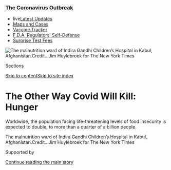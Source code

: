 <div id="app">

<div>

<div>

<div>

</div>

<div data-aria-hidden="false">

<div id="site-content" data-role="main">

<div>

<div class="css-1aor85t" style="opacity:0.000000001;z-index:-1;visibility:hidden">

<div class="css-1hqnpie">

<div class="css-epjblv">

<span class="css-17xtcya">[Business](/section/business)</span><span class="css-x15j1o">|</span><span class="css-fwqvlz">The
Other Way Covid Will Kill:
Hunger</span>

</div>

<div class="css-k008qs">

<div class="css-1iwv8en">

<span class="css-18z7m18"></span>

<div>

</div>

</div>

<span class="css-1n6z4y">https://nyti.ms/35rJ12U</span>

<div class="css-1705lsu">

<div class="css-4xjgmj">

<div class="css-4skfbu" data-role="toolbar" data-aria-label="Social Media Share buttons, Save button, and Comments Panel with current comment count" data-testid="share-tools">

  - 
  - 
  - 
  - 
    
    <div class="css-6n7j50">
    
    </div>

  - 
  - 

</div>

</div>

</div>

</div>

</div>

</div>

<div class="css-11qgg8s">

<div class="css-l9svim">

### [<span class="css-pa1jbp"><span class="css-1rxm0ex">The Coronavirus</span><span class="css-1rxm0ex"> Outbreak</span></span>](https://www.nytimes3xbfgragh.onion/news-event/coronavirus?name=styln-coronavirus-markets&region=TOP_BANNER&block=storyline_menu_recirc&action=click&pgtype=Article&impression_id=75e51e10-f52b-11ea-9a16-5d2ad197bf40&variant=undefined)

  - <span class="css-1qkutce"><span class="css-12clwdu">live</span>[Latest
    Updates](https://www.nytimes3xbfgragh.onion/2020/09/12/world/covid-19-coronavirus.html?name=styln-coronavirus-markets&region=TOP_BANNER&block=storyline_menu_recirc&action=click&pgtype=Article&impression_id=75e51e11-f52b-11ea-9a16-5d2ad197bf40&variant=undefined)</span>
  - <span class="css-1qkutce">[Maps and
    Cases](https://www.nytimes3xbfgragh.onion/interactive/2020/us/coronavirus-us-cases.html?name=styln-coronavirus-markets&region=TOP_BANNER&block=storyline_menu_recirc&action=click&pgtype=Article&impression_id=75e54520-f52b-11ea-9a16-5d2ad197bf40&variant=undefined)</span>
  - <span class="css-1qkutce">[Vaccine
    Tracker](https://www.nytimes3xbfgragh.onion/interactive/2020/science/coronavirus-vaccine-tracker.html?name=styln-coronavirus-markets&region=TOP_BANNER&block=storyline_menu_recirc&action=click&pgtype=Article&impression_id=75e54521-f52b-11ea-9a16-5d2ad197bf40&variant=undefined)</span>
  - <span class="css-1qkutce">[F.D.A. Regulators’
    Self-Defense](https://www.nytimes3xbfgragh.onion/2020/09/10/us/politics/fda-coronavirus-vaccine.html?name=styln-coronavirus-markets&region=TOP_BANNER&block=storyline_menu_recirc&action=click&pgtype=Article&impression_id=75e54522-f52b-11ea-9a16-5d2ad197bf40&variant=undefined)</span>
  - <span class="css-1qkutce">[Surprise Test
    Fees](https://www.nytimes3xbfgragh.onion/2020/09/09/upshot/coronavirus-surprise-test-fees.html?name=styln-coronavirus-markets&region=TOP_BANNER&block=storyline_menu_recirc&action=click&pgtype=Article&impression_id=75e54523-f52b-11ea-9a16-5d2ad197bf40&variant=undefined)</span>

</div>

</div>

<div id="fullBleedHeaderContent">

<div class="css-1mre5cn">

![<span class="css-16f3y1r e13ogyst0" data-aria-hidden="true">The
malnutrition ward of Indira Gandhi Children’s Hospital in Kabul,
Afghanistan.</span><span class="css-cnj6d5 e1z0qqy90" itemprop="copyrightHolder"><span class="css-1ly73wi e1tej78p0">Credit...</span><span><span>Jim
Huylebroek for The New York
Times</span></span></span>](https://static01.graylady3jvrrxbe.onion/images/2020/09/13/business/11hunger-1/merlin_176527119_f5a154c2-d39f-440e-969d-fb8ab138948d-articleLarge.jpg?quality=75&auto=webp&disable=upscale)

</div>

<div class="css-hy7cq4">

<div class="css-6cn7ki">

<div class="NYTAppHideMasthead css-1bcu9v6 e1suatyy0">

<div class="section css-1o1qe8k e1suatyy2">

<div class="css-cu5p7t er09x8g0">

<div class="css-6n7j50">

</div>

<span class="css-1dv1kvn">Sections</span>

[Skip to content](#site-content)[Skip to site index](#site-index)

</div>

<div class="css-10698na e1huz5gh0">

</div>

</div>

</div>

<div class="css-1sojcmr ehdk2mb0">

# The Other Way Covid Will Kill: Hunger

</div>

Worldwide, the population facing life-threatening levels of food
insecurity is expected to double, to more than a quarter of a billion
people.

</div>

</div>

<div class="css-nwzfg5 e1gnum310">

<span class="css-1f9pvn2 business">The malnutrition ward of Indira
Gandhi Children’s Hospital in Kabul,
Afghanistan.</span><span class="css-cnj6d5 e1z0qqy90" itemprop="copyrightHolder"><span class="css-1ly73wi e1tej78p0">Credit...</span><span><span>Jim
Huylebroek for The New York Times</span></span></span>

</div>

<div id="sponsor-wrapper" class="css-1hyfx7x">

<div id="sponsor-slug" class="css-19vbshk">

Supported by

</div>

[Continue reading the main
story](#after-sponsor)

<div id="sponsor" class="ad sponsor-wrapper" style="text-align:center;height:100%;display:block">

</div>

<div id="after-sponsor">

</div>

</div>

<div class="css-1wx1auc e1gnum311">

<div class="css-18e8msd">

<div class="css-otjvjh epjyd6m0">

<div class="css-nmf14i ey68jwv0" data-aria-hidden="true">

[![Peter S.
Goodman](https://static01.graylady3jvrrxbe.onion/images/2018/02/16/multimedia/author-peter-s-goodman/author-peter-s-goodman-thumbLarge-v2.png
"Peter S. Goodman")](https://www.nytimes3xbfgragh.onion/by/peter-s-goodman)[![Abdi
Latif
Dahir](https://static01.graylady3jvrrxbe.onion/images/2020/08/14/reader-center/author-abdi-latif-dahir/author-abdi-latif-dahir-thumbLarge.png
"Abdi Latif Dahir")](https://www.nytimes3xbfgragh.onion/by/abdi-latif-dahir)[![Karan
Deep
Singh](https://static01.graylady3jvrrxbe.onion/images/2019/12/02/reader-center/author-karan-deep-singh/author-karan-deep-singh-thumbLarge.png
"Karan Deep Singh")](https://www.nytimes3xbfgragh.onion/by/karan-deep-singh)

</div>

<div class="css-1baulvz">

By [<span class="css-1baulvz" itemprop="name">Peter S.
Goodman</span>](https://www.nytimes3xbfgragh.onion/by/peter-s-goodman),
[<span class="css-1baulvz" itemprop="name">Abdi Latif
Dahir</span>](https://www.nytimes3xbfgragh.onion/by/abdi-latif-dahir)
and [<span class="css-1baulvz last-byline" itemprop="name">Karan Deep
Singh</span>](https://www.nytimes3xbfgragh.onion/by/karan-deep-singh)

</div>

</div>

  - 
    
    <div class="css-ld3wwf e16638kd2">
    
    Sept. 11,
    2020
    
    </div>

  - 
    
    <div class="css-4xjgmj">
    
    <div class="css-d8bdto" data-role="toolbar" data-aria-label="Social Media Share buttons, Save button, and Comments Panel with current comment count" data-testid="share-tools">
    
      - 
      - 
      - 
      - 
        
        <div class="css-6n7j50">
        
        </div>
    
      - 
      - 
    
    </div>
    
    </div>

</div>

</div>

</div>

<div class="section meteredContent css-1r7ky0e" name="articleBody" itemprop="articleBody">

<div class="css-1fanzo5 StoryBodyCompanionColumn">

<div class="css-53u6y8">

Long before the pandemic swept into her village in the rugged southeast
of Afghanistan, Halima Bibi knew the gnawing fear of hunger. It was an
omnipresent force, an unrelenting source of anxiety as she struggled to
nourish her four children.

Her husband earned about $5 a day, hauling produce by wheelbarrow from a
local market to surrounding homes. Most days, he brought home a loaf of
bread, potatoes and beans for an evening meal.

But when the coronavirus arrived in March, taking the lives of her
neighbors and shutting down the market, her husband’s earnings plunged
to about $1 a day. Most evenings, he brought home only bread. Some
nights, he returned with nothing.

</div>

</div>

<div class="css-1fanzo5 StoryBodyCompanionColumn">

<div class="css-53u6y8">

“We hear our children screaming in hunger, but there is nothing that we
can do,” said Ms. Bibi, speaking in Pashto by telephone from a hospital
in the capital city of Kabul, where her 6-year-old daughter was being
treated for severe malnutrition. “That is not just our situation, but
the reality for most of the families where we live.”

</div>

</div>

<div class="css-79elbk" data-testid="photoviewer-wrapper">

<div class="css-z3e15g" data-testid="photoviewer-wrapper-hidden">

</div>

<div class="css-1a48zt4 ehw59r15" data-testid="photoviewer-children">

![<span class="css-16f3y1r e13ogyst0" data-aria-hidden="true">Among
those people who went into the pandemic in extreme poverty, hundreds of
millions are suffering an intensifying crisis over how to secure their
basic dietary
needs.</span><span class="css-cnj6d5 e1z0qqy90" itemprop="copyrightHolder"><span class="css-1ly73wi e1tej78p0">Credit...</span><span>Jim
Huylebroek for The New York
Times</span></span>](https://static01.graylady3jvrrxbe.onion/images/2020/09/13/business/11hunger-2/merlin_176527140_ef63cf5a-14e0-4e5e-b5b5-17c54e3bd1b9-articleLarge.jpg?quality=75&auto=webp&disable=upscale)

</div>

</div>

<div class="css-1fanzo5 StoryBodyCompanionColumn">

<div class="css-53u6y8">

It is increasingly the reality for hundreds of millions of people around
the planet. As the global economy absorbs the most punishing reversal of
fortunes since the Great Depression, hunger is on the rise. Those
confronting potentially life-threatening levels of so-called food
insecurity in the developing world are expected to nearly double this
year to 265 million, according to the [United Nations World Food
Program](https://www.wfp.org/news/covid-19-will-double-number-people-facing-food-crises-unless-swift-action-taken).

Worldwide, the number of children younger than 5 caught in a state of
so-called wasting — their weight so far below normal that they face an
elevated risk of death, along with long-term health and developmental
problems — is likely to grow by nearly seven million this year, or 14
percent, according to a recent paper published in [The
Lancet](https://www.thelancet.com/journals/lancet/article/PIIS0140-6736\(20\)31647-0/fulltext),
a medical journal.

The largest numbers of vulnerable communities are concentrated in South
Asia and Africa, especially in countries that are already confronting
trouble, from military conflict and extreme poverty to climate-related
afflictions like drought, flooding and soil erosion.

At least for now, the unfolding tragedy falls short of a famine, which
is typically set off by a combination of war and environmental disaster.
Food remains widely available in most of the world, though prices have
climbed in many countries, as fear of the virus disrupts transportation
links, and as currencies fall in value, increasing the costs of imported
items.

</div>

</div>

<div class="css-1fanzo5 StoryBodyCompanionColumn">

<div class="css-53u6y8">

Rather, with the [world economy expected to
contract](https://www.imf.org/en/Publications/WEO/Issues/2020/06/24/WEOUpdateJune2020)
nearly 5 percent this year, households are cutting back sharply on
spending. Among those who went into the pandemic in extreme poverty,
hundreds of millions of people are suffering an intensifying crisis over
how to secure their basic dietary needs.

The pandemic has reinforced basic economic inequalities, none more
defining than access to
food.

</div>

</div>

<div class="css-79elbk" data-testid="photoviewer-wrapper">

<div class="css-z3e15g" data-testid="photoviewer-wrapper-hidden">

</div>

<div class="css-1a48zt4 ehw59r15" data-testid="photoviewer-children">

<div class="css-1xdhyk6 erfvjey0">

<span class="css-1ly73wi e1tej78p0">Image</span>

<div class="css-zjzyr8">

<div data-testid="lazyimage-container" style="height:257.77777777777777px">

</div>

</div>

</div>

<span class="css-16f3y1r e13ogyst0" data-aria-hidden="true">The main
wholesale market in Kabul. Communities most vulnerable to food
insecurity are concentrated in South Asia and Africa — especially those
that are already confronting trouble, like military conflict, extreme
poverty and climate-related afflictions like drought or
flooding.</span><span class="css-cnj6d5 e1z0qqy90" itemprop="copyrightHolder"><span class="css-1ly73wi e1tej78p0">Credit...</span><span>Jim
Huylebroek for The New York Times</span></span>

</div>

</div>

<div class="css-1fanzo5 StoryBodyCompanionColumn">

<div class="css-53u6y8">

## ‘Shock upon shock upon shock’

In South Africa, more than a quarter-century has passed since the
official ending of apartheid, yet the Black majority remains
[overwhelmingly confined to poor
townships](https://www.nytimes3xbfgragh.onion/2017/10/24/business/south-africa-economy-apartheid.html)
that are far removed from jobs and services in the cities. When the
pandemic emerged in March, the government ordered the shutdown of
informal food vendors and township shops, unleashing the military to
detain merchants who violated orders. That forced residents to rely on
supermarkets — suddenly farther away than ever, given the lockdown of
already woeful bus service.

At the same time, South Africa closed its schools, eliminating school
lunches — the only reliable meal for millions of students — just as
breadwinners lost their means of getting to jobs. By the end of April,
nearly half of all South African households had exhausted their funds to
buy food, according to an [academic
study.](https://cramsurvey.org/wp-content/uploads/2020/07/Wills-household-resource-flows-and-food-poverty-during-South-Africa%E2%80%99s-lockdown-2.pdf)
Social unrest eventually prompted a loosening of the country’s
restrictions.

Far from a danger confined to the world’s poorest countries, hunger is a
growing scourge even in the wealthiest countries. Previously working
people who have never felt compelled to seek help are now lining up at
food banks in the [United
States](https://www.nytimes3xbfgragh.onion/interactive/2020/09/02/magazine/food-insecurity-hunger-us.html),
[Spain](https://www.independent.co.uk/news/world/europe/food-banks-spain-hunger-coronavirus-poverty-covid-19-a9536341.html)
and
[Britain](https://www.nytimes3xbfgragh.onion/2020/03/19/world/europe/coronavirus-uk-food-banks.html).
Even people of relative means are cutting their purchases of fresh
fruits and vegetables, while relying more on the cheap calories of fast
food.

In wealthier countries, the economic strains are cushioned by government
programs like unemployment benefits, subsidized wage plans and cash
grants for food. In the poorest countries, the coronavirus is
intensifying a litany of already potent afflictions.

“Covid has been yet another shock in what has been a terrible year in
this region,” said Michael Dunford, regional director for East Africa at
the [World Food Program](https://www.wfp.org/). “In addition to already
having 21 million people acutely food insecure at the beginning of the
year, we’ve then had flooding, locusts, and now we’ve got Covid. So it’s
shock upon shock upon shock, which is just increasing vulnerability
throughout the region.”

</div>

</div>

<div class="css-1fanzo5 StoryBodyCompanionColumn">

<div class="css-53u6y8">

Just as the need for help intensifies, the threat of the virus is
forcing relief agencies to scrap public health campaigns and limit their
outreach. Lockdowns imposed to halt the pandemic will this year deprive
250 million children in poor countries of scheduled supplements of
Vitamin A, elevating the threat of premature death, according to
[UNICEF](https://www.unicefusa.org/mission/starts-with-u/protection-for-children?).
The supplements strengthen the immune system, limiting vulnerability to
diseases that opportunistically exploit malnutrition.

The virus has also forced the delay of other immunization programs,
which are typically combined with doses of deworming medicine — another
bulwark against malnutrition.

“I’m increasingly concerned about the socioeconomic impacts of the
pandemic on the nutrition situation of children,” said Victor Aguayo,
chief of nutrition programs at UNICEF in New York. “It’s a perfect storm
to see an increase in malnutrition rates if appropriate measures and
programs are not put in
place.”

</div>

</div>

<div class="css-79elbk" data-testid="photoviewer-wrapper">

<div class="css-z3e15g" data-testid="photoviewer-wrapper-hidden">

</div>

<div class="css-1a48zt4 ehw59r15" data-testid="photoviewer-children">

<div class="css-1xdhyk6 erfvjey0">

<span class="css-1ly73wi e1tej78p0">Image</span>

<div class="css-zjzyr8">

<div data-testid="lazyimage-container" style="height:257.77777777777777px">

</div>

</div>

</div>

<span class="css-16f3y1r e13ogyst0" data-aria-hidden="true">The
Mangateen IDP camp in Juba, South Sudan, in April. In the early days of
the pandemic, South Sudan was already one of the world’s poorest
countries, with 80 percent of its roughly 11 million people living in a
state of absolute poverty, surviving on less than $2 a
day.</span><span class="css-cnj6d5 e1z0qqy90" itemprop="copyrightHolder"><span class="css-1ly73wi e1tej78p0">Credit...</span><span>Alex
Mcbride/Agence France-Presse — Getty Images</span></span>

</div>

</div>

<div class="css-1fanzo5 StoryBodyCompanionColumn">

<div class="css-53u6y8">

## Only the latest plague

In Juba, the capital of South Sudan, the pandemic was merely the most
recent form of grave danger.

A sense of crisis has prevailed since [a paroxysm of violence four years
ago](https://www.nytimes3xbfgragh.onion/2016/03/12/world/africa/south-sudan-civil-war.html)
in a long-running civil war fueled by ethnic division. Amid the
fighting, people fled the surrounding countryside for refuge in camps
inside the city. Without access to their fields, many became dependent
on food distributed by relief agencies along with anything they could
buy at the
market.

<div id="NYT_MAIN_CONTENT_1_REGION" class="css-9tf9ac">

<div>

<div id="styln-covid-updates-markets" class="section interactive-content interactive-size-medium css-1ftcdic">

<div class="css-17ih8de interactive-body">

<div id="styln-briefing-block">

<div class="briefing-block-header-section">

# [Latest Updates: The Coronavirus Outbreak and the Economy](https://www.nytimes3xbfgragh.onion/live/2020/09/11/business/stock-market-today-coronavirus?action=click&pgtype=Article&state=default&region=MAIN_CONTENT_1&context=storylines_live_updates)

</div>

<div class="briefing-block-lb-items">

<div class="briefing-block-update-time">

[23h
ago](https://www.nytimes3xbfgragh.onion/live/2020/09/11/business/stock-market-today-coronavirus?action=click&pgtype=Article&state=default&region=MAIN_CONTENT_1&context=storylines_live_updates#the-nyse-may-move-its-data-center-out-of-new-jersey-in-response-to-a-proposed-tax)

</div>

<div>

[The N.Y.S.E. may move its data center out of New Jersey in response to
a proposed
tax.](https://www.nytimes3xbfgragh.onion/live/2020/09/11/business/stock-market-today-coronavirus?action=click&pgtype=Article&state=default&region=MAIN_CONTENT_1&context=storylines_live_updates#the-nyse-may-move-its-data-center-out-of-new-jersey-in-response-to-a-proposed-tax)

</div>

<div class="briefing-block-update-time">

[25h
ago](https://www.nytimes3xbfgragh.onion/live/2020/09/11/business/stock-market-today-coronavirus?action=click&pgtype=Article&state=default&region=MAIN_CONTENT_1&context=storylines_live_updates#the-federal-budget-deficit-hit-3-trillion-as-of-august)

</div>

<div>

[The federal budget deficit hit $3 trillion as of
August.](https://www.nytimes3xbfgragh.onion/live/2020/09/11/business/stock-market-today-coronavirus?action=click&pgtype=Article&state=default&region=MAIN_CONTENT_1&context=storylines_live_updates#the-federal-budget-deficit-hit-3-trillion-as-of-august)

</div>

<div class="briefing-block-update-time">

[25h
ago](https://www.nytimes3xbfgragh.onion/live/2020/09/11/business/stock-market-today-coronavirus?action=click&pgtype=Article&state=default&region=MAIN_CONTENT_1&context=storylines_live_updates#warner-bros-pushes-the-release-of-wonder-woman-1984-to-christmas)

</div>

<div>

[Warner Bros. pushes the release of ‘Wonder Woman 1984’ to
Christmas.](https://www.nytimes3xbfgragh.onion/live/2020/09/11/business/stock-market-today-coronavirus?action=click&pgtype=Article&state=default&region=MAIN_CONTENT_1&context=storylines_live_updates#warner-bros-pushes-the-release-of-wonder-woman-1984-to-christmas)

</div>

</div>

<div class="briefing-block-footer">

<div class="briefing-block-footer-meta">

[See more
updates](https://www.nytimes3xbfgragh.onion/live/2020/09/11/business/stock-market-today-coronavirus?action=click&pgtype=Article&state=default&region=MAIN_CONTENT_1&context=storylines_live_updates)

</div>

<div class="briefing-block-briefinglinks">

<span>More live coverage:</span>
[Global](https://www.nytimes3xbfgragh.onion/2020/09/11/world/covid-19-coronavirus.html?action=click&pgtype=Article&state=default&region=MAIN_CONTENT_1&context=storylines_live_updates)

</div>

</div>

</div>

</div>

</div>

</div>

</div>

South Sudan was already one of the world’s poorest countries, with 80
percent of its roughly 11 million people living in a state of absolute
poverty, surviving on less than $2 a day, according to the [World
Bank](https://www.worldbank.org/en/country/southsudan/publication/south-sudan-economic-update-peace-agreement-spurs-economic-recovery-but-poverty-remains).
The reinvigorated conflict posed an economic shock. As the government
printed currency to pay its bills, runaway inflation resulted, dropping
teachers’ salaries from the equivalent of $100 a month to $1.

Food prices soared. Most items were trucked in from neighboring Kenya
and Uganda and priced in dollars, making them more expensive as the
nation’s currency plunged. A 50 kilogram (110 pound) bag of corn flour
that fetched $20 four years ago was more than $30 by late last year.

</div>

</div>

<div class="css-1fanzo5 StoryBodyCompanionColumn">

<div class="css-53u6y8">

Poverty and hunger proved mutually reinforcing. As mosquito nets
increased in price, that enhanced the risks of a lethal strain of
malaria, which itself reduced appetites and worsened malnutrition among
children.

Last year, heavy rains that fell in too short a time created torrential
flooding that decimated crops and killed cattle.

By the beginning of 2020, roughly six million people in South Sudan were
technically food insecure, meaning they could not reliably count on
satisfying their dietary requirements.

“Nutrition is a lot more than food,” said Mads Oyen, chief of field
operations for UNICEF in South Sudan, speaking by videoconference from
Juba. “You’ve got malaria and measles and a lack of nutrients and other
health issues. It’s about lack of clean water, which means cholera.”

This was all before the arrival of the worst pandemic in a century.

As the virus sowed chaos in transportation networks across East Africa,
the price of staple foods sold in Juba leapt another 25 percent. At the
same time, a lockdown imposed by the government derailed local
businesses like food stalls, decimating incomes.

These were the forces that brought Mary Pica to a primary health care
center in Juba in early May. It was run by the international relief
organization World Vision. She carried her then-10-month-old son. He
weighed only 5.4 kilograms (11.9 pounds), well below healthy.

Ms. Pica lived with her husband’s family in a household of nine people.
Her husband had worked loading baggage onto buses. That job was a
casualty of the fighting, as bus service largely shut down.

</div>

</div>

<div class="css-1fanzo5 StoryBodyCompanionColumn">

<div class="css-53u6y8">

Her mother-in-law grew greens on a small plot of land outside Juba,
using the proceeds to buy other items that balanced their diet — yogurt,
fruit, fish and eggs. With the market closed, she could not earn cash.
The family was subsisting almost entirely on greens. Ms. Pica, who had
become pregnant again, was no longer breastfeeding her baby. He was
wasting away.

The clinic provided her with a peanut-based paste donated by UNICEF.
Every two weeks, she goes back to pick up another supply. The baby has
been gaining weight.

But Ms. Pica sees dangers everywhere. Her sister-in-law’s child, a
2-year-old boy, has malaria. The pandemic is unrelenting.

“I’m worried,” she said, speaking in Arabic by phone from Juba. “I have
no hope that the situation will change tomorrow. I can only pray to God
that it changes.”

## ‘Money is the law’

Food prices have been rising in much of Africa for the same reason that
Samuel Omondi has endured nearly six months without seeing his wife and
five children in western Kenya — because of the chaos gripping the
roads.

A father of five, Mr. Omondi, 42, makes his living driving a truck,
typically hauling wheat. It used to take him four days to complete his
usual round-trip from the Kenyan port of Mombasa to the Ugandan capital
of Kampala, a distance of 1,400 miles. Now, the same journey requires
eight to 10 days.

Drivers cannot enter either country without certificates showing they
are free of Covid. Uganda has required that every driver submit to a
test at the border, waiting as long as four days for results.

</div>

</div>

<div class="css-1fanzo5 StoryBodyCompanionColumn">

<div class="css-53u6y8">

Throughout the region, immigration and customs checks have become so
onerous that lines form 40 miles before borders. Trucks progress slowly,
in low gear, consuming extra fuel. Drivers submit to the maddening wait
while fretting over increased costs.

“You know you are going to spend three days in the truck without taking
a bath,” Mr. Omondi said. “You can’t even park on the side of the road
and relax. People will pass you.”

Along their journeys, drivers get hostility from communities that view
them as disease carriers. They bring their own groceries, fearful of
stopping in major towns and drawing attention.

“People are saying we are bringing Covid,” Mr. Omondi said. “There was a
child in Uganda who looked at us truck drivers and said, ‘Mama, do you
see these people with corona?’”

Yet he cannot go home, knowing that the chief in his area will force him
into quarantine. “We are suffering a lot,” he said.

Given the delays and the bothers, he and other truck drivers have been
making fewer trips a month, diminishing their income and diminishing the
supply of food in many cities.

As convoys roll slowly toward border crossings in the heat, containers
full of fish, chicken, bananas and other perishable goods are rotting.

</div>

</div>

<div class="css-1fanzo5 StoryBodyCompanionColumn">

<div class="css-53u6y8">

The movement of food has also been hampered by corruption. In many
countries, police stop truck drivers to inspect their Covid
certificates, engendering a flourishing trade in fake documents. Border
officials exploit the pandemic as a fresh opportunity to extract bribes.

“There’s no law at the borders,” said Joel Ombaso, a wholesale fruit
dealer in Nairobi. “Money is the law.”

He buys oranges from Tanzania and pineapples and bananas from Uganda. He
must usually dispense hundreds of dollars in bribes to get his cargo
into Kenya, he said. There, he sells the fruit to local grocery stores.
A curfew in Nairobi has prevented delivery at night, imposing further
delays that have damaged shipments. Since the pandemic began, Mr.
Ombaso’s profits have plunged by nearly three-fourths, he
said.

</div>

</div>

<div class="css-79elbk" data-testid="photoviewer-wrapper">

<div class="css-z3e15g" data-testid="photoviewer-wrapper-hidden">

</div>

<div class="css-1a48zt4 ehw59r15" data-testid="photoviewer-children">

<div class="css-1xdhyk6 erfvjey0">

<span class="css-1ly73wi e1tej78p0">Image</span>

<div class="css-zjzyr8">

<div data-testid="lazyimage-container" style="height:257.77777777777777px">

</div>

</div>

</div>

<span class="css-16f3y1r e13ogyst0" data-aria-hidden="true">Tsige
Alelign, 24, earns a living making coffee in Addis Ababa, Ethiopia. A
limited supply of food and other factors have pushed prices higher, just
as vast numbers of people have seen their incomes
depleted.</span><span class="css-cnj6d5 e1z0qqy90" itemprop="copyrightHolder"><span class="css-1ly73wi e1tej78p0">Credit...</span><span>Hilina
Abebe for The New York
Times</span></span>

</div>

</div>

<div class="css-79elbk" data-testid="photoviewer-wrapper">

<div class="css-z3e15g" data-testid="photoviewer-wrapper-hidden">

</div>

<div class="css-1a48zt4 ehw59r15" data-testid="photoviewer-children">

<div class="css-1xdhyk6 erfvjey0">

<span class="css-1ly73wi e1tej78p0">Image</span>

<div class="css-zjzyr8">

<div data-testid="lazyimage-container" style="height:257.77777777777777px">

</div>

</div>

</div>

<span class="css-16f3y1r e13ogyst0" data-aria-hidden="true">A market in
Addis Ababa. In a recent survey conducted by the International Committee
of the Red Cross in 11 African countries, 94 percent of respondents said
that food prices had
increased.</span><span class="css-cnj6d5 e1z0qqy90" itemprop="copyrightHolder"><span class="css-1ly73wi e1tej78p0">Credit...</span><span>Hilina
Abebe for The New York Times</span></span>

</div>

</div>

<div class="css-1fanzo5 StoryBodyCompanionColumn">

<div class="css-53u6y8">

An outbreak of pandemic-related nationalism — with countries blaming one
another for the spread of the disease — has produced an escalating wave
of trade barriers that has amplified the trouble on the roads. Rwanda
has refused to allow Tanzanian truck drivers to haul goods into the
country, forcing a time-consuming change of driver at the border.

All of these factors have combined to limit the supply of food, pushing
prices higher, just as vast numbers of people have seen their incomes
depleted.

</div>

</div>

<div class="css-1fanzo5 StoryBodyCompanionColumn">

<div class="css-53u6y8">

In a recent survey conducted by the International Committee of the Red
Cross in 11 African countries — among them Kenya, Ethiopia, Nigeria and
the Democratic Republic of Congo — 85 percent of the respondents said
food was available in their local markets. But 94 percent reported that
prices had increased, and 82 percent said incomes were down.

Ethiopians are voracious consumers of onions, folding them into
seemingly every dish. Much of this staple is imported from neighboring
Sudan. But with the border now shut, the price of onions has skyrocketed
in Addis Ababa, Ethiopia’s capital, home to six million.

This has tightened the pressure on Mulunesh Moges, 38, a mother of two
who sells clothes at an open air market.

“My customers are almost down to zero,” Ms. Moges said. “I sit at my
shop the whole day without doing anything.” Her daily earnings used to
run about 200 Ethiopian birr (about $5) — enough to feed her family.
Lately, she has earned next to nothing.

“We used to eat three times a day,” she said. “Now it’s once or twice.
I’m always calculating what to feed my children.”

Birchat Abdala runs a street-side tea and coffee kiosk. Her daily
earnings have dropped by more than two-thirds to 30 birr (about 83
cents).

“In the morning, I used to feed my children eggs and bread,” she said.
“Now, I feed them only bread, or whatever is left over from my
business. We eat whatever we can get our hands
on.”

</div>

</div>

<div class="css-79elbk" data-testid="photoviewer-wrapper">

<div class="css-z3e15g" data-testid="photoviewer-wrapper-hidden">

</div>

<div class="css-1a48zt4 ehw59r15" data-testid="photoviewer-children">

<div class="css-1xdhyk6 erfvjey0">

<span class="css-1ly73wi e1tej78p0">Image</span>

<div class="css-zjzyr8">

<div data-testid="lazyimage-container" style="height:257.77777777777777px">

</div>

</div>

</div>

<span class="css-16f3y1r e13ogyst0" data-aria-hidden="true">Indian
traders wait for customers at a vegetable market in New
Delhi.</span><span class="css-cnj6d5 e1z0qqy90" itemprop="copyrightHolder"><span class="css-1ly73wi e1tej78p0">Credit...</span><span>Rebecca
Conway for The New York Times</span></span>

</div>

</div>

<div class="css-1fanzo5 StoryBodyCompanionColumn">

<div class="css-53u6y8">

## A counterintuitive problem: Falling demand

Across the Arabian Sea, in the Indian capital of New Delhi, Champa Devi
and her family have responded to a loss of income by downgrading their
diet.

She earns her living cleaning homes. Her husband lost his job as a
driver early in the year. Then the pandemic emerged, prompting Prime
Minister Narendra Modi to impose a lockdown, and making it virtually
impossible for her husband to find another job. Their favorite fruits,
bananas and apples, have become luxuries they can no longer afford.

“We have to squeeze our wallets," said Ms. Devi, 29, the mother of a
9-month-old daughter. “Now, we’re surviving on dal and roti*” —* the
Indian staple of watery lentils and flatbread.

The shutdown eliminated paychecks for office workers in major cities.
Migrant workers lost their construction jobs. The poorest of the poor
were deprived of meager livings gained by gathering scraps of metal and
plastic from streets. This translated into a monumental reduction of
spending power in a nation of 1.3 billion.

And that produced what seems like a counterintuitive problem in the
midst of rising hunger: Falling demand for crops.

In the northern Indian state of Haryana, Satbir Singh Jatain last month
relinquished his bottle gourds to the elements, allowing them to rot on
the vine rather than wasting the effort to harvest them. The price they
would have fetched would not have covered the cost of labor or
transportation.

</div>

</div>

<div class="css-79elbk" data-testid="photoviewer-wrapper">

<div class="css-z3e15g" data-testid="photoviewer-wrapper-hidden">

</div>

<div class="css-1a48zt4 ehw59r15" data-testid="photoviewer-children">

<div class="css-1xdhyk6 erfvjey0">

<span class="css-1ly73wi e1tej78p0">Image</span>

<div class="css-zjzyr8">

<div data-testid="lazyimage-container" style="height:257.77777777777777px">

</div>

</div>

</div>

<span class="css-16f3y1r e13ogyst0" data-aria-hidden="true">Farm workers
plant onions in the village of Sahori in Rajasthan,
India.</span><span class="css-cnj6d5 e1z0qqy90" itemprop="copyrightHolder"><span class="css-1ly73wi e1tej78p0">Credit...</span><span>Rebecca
Conway for The New York
Times</span></span>

</div>

</div>

<div class="css-79elbk" data-testid="photoviewer-wrapper">

<div class="css-z3e15g" data-testid="photoviewer-wrapper-hidden">

</div>

<div class="css-1a48zt4 ehw59r15" data-testid="photoviewer-children">

<div class="css-1xdhyk6 erfvjey0">

<span class="css-1ly73wi e1tej78p0">Image</span>

<div class="css-zjzyr8">

<div data-testid="lazyimage-container" style="height:257.77777777777777px">

</div>

</div>

</div>

<span class="css-16f3y1r e13ogyst0" data-aria-hidden="true">An Indian
farm worker and his son herd sheep in the village of Tulera. A crashing
economy in big cities has produced a strange problem in the midst of
rising hunger: falling demand for
crops.</span><span class="css-cnj6d5 e1z0qqy90" itemprop="copyrightHolder"><span class="css-1ly73wi e1tej78p0">Credit...</span><span>Rebecca
Conway for The New York Times</span></span>

</div>

</div>

<div class="css-1fanzo5 StoryBodyCompanionColumn">

<div class="css-53u6y8">

“There’s no point in even picking them and taking them to the market,”
he said.

Since the lockdown, Mr. Jatain, a third-generation farmer, has lost over
700,000 rupees ($10,000), he said.

Initially, he could not get his tomatoes to market. What little he
gained by selling the crop near his village covered less than a third of
his costs. As the tomatoes began rotting, he became so enraged that he
ran them over with a tractor.

“The lockdowns have destroyed farmers,” he said. “Now, we have no money
to buy seeds or pay for fuel.”

Across India, farm laborers complain they are [not being
paid](https://www.nytimes3xbfgragh.onion/2020/09/08/world/asia/india-coronavirus-farmer-suicides-lockdown.html),
forcing their families to cut their spending on food.

Mr. Jatain is on the hook for bank loans reaching nearly $18,000. He
owes money lenders in his village. “I can never pay it back, and soon
they will come for my land,” he said. “There is nothing left for us.”

</div>

</div>

<div class="css-1fanzo5 StoryBodyCompanionColumn">

<div class="css-53u6y8">

## The perils of seeking help

In Afghanistan, Ms. Bibi felt a mixture of dread and terror as her
6-year-old daughter, Zinab, sank further into a state of malnutrition.
Her skin was going pale as her body diminished. She was losing energy.

“I could see with my own eyes that the child was withering away,” Ms.
Bibi said.

She had taken her daughter to several supposed doctors around her
village. They administered folk remedies, advised prayer and urged Zinab
to eat. But her appetite was minimal. And the family had little food.

The prices of staples like flour, rice, cooking oil and sugar were all
rising. Many of these products were trucked in from Pakistan, Iran and
Kazakhstan. So long as the market remained closed, Ms. Bibi’s husband
was without work.

By the middle of July, Zinab required serious medical attention,
necessitating a trip to the capital city of Khost Province. Ms. Bibi was
deeply reluctant to make the journey. Getting to the city entailed a
90-minute drive through a forbidding landscape rife with tribal
conflicts, the territory controlled neither by the Afghan government nor
the insurgent Taliban. The roads were too frequently lined with deadly
explosive devices.

And now a new horror was layered atop the usual sources of fear. The
coronavirus had killed more than 15 people in her village of perhaps
500. Beyond its confines lay a seemingly infinite number of potential
carriers.

This was the calculation that was preventing people from seeking
critical care throughout Afghanistan. Between January and May, the
number of Afghan children under 5 who were suffering from severe acute
malnutrition — a condition requiring hospitalization — increased to
780,000 from 690,000, according to Zakia Maroof, a nutrition expert with
UNICEF in Kabul. Since March, the number of children admitted to
hospitals has declined 40 percent.

But if Ms. Bibi was frightened to venture out, she was even more
disturbed by the
alternative.

</div>

</div>

<div class="css-79elbk" data-testid="photoviewer-wrapper">

<div class="css-z3e15g" data-testid="photoviewer-wrapper-hidden">

</div>

<div class="css-1a48zt4 ehw59r15" data-testid="photoviewer-children">

<div class="css-1xdhyk6 erfvjey0">

<span class="css-1ly73wi e1tej78p0">Image</span>

<div class="css-zjzyr8">

<div data-testid="lazyimage-container" style="height:257.77777777777777px">

</div>

</div>

</div>

<span class="css-16f3y1r e13ogyst0" data-aria-hidden="true">The
children’s hospital in Kabul. Worldwide, the number of children
younger than 5 caught in a state of so-called wasting is expected to
grow by nearly seven million this year, or 14
percent.</span><span class="css-cnj6d5 e1z0qqy90" itemprop="copyrightHolder"><span class="css-1ly73wi e1tej78p0">Credit...</span><span>Jim
Huylebroek for The New York
Times</span></span>

</div>

</div>

<div class="css-79elbk" data-testid="photoviewer-wrapper">

<div class="css-z3e15g" data-testid="photoviewer-wrapper-hidden">

</div>

<div class="css-1a48zt4 ehw59r15" data-testid="photoviewer-children">

<div class="css-1xdhyk6 erfvjey0">

<span class="css-1ly73wi e1tej78p0">Image</span>

<div class="css-zjzyr8">

<div data-testid="lazyimage-container" style="height:257.77777777777777px">

</div>

</div>

</div>

<span class="css-16f3y1r e13ogyst0" data-aria-hidden="true">An Afghan
girl, 10, with her 1½-year-old
sister.</span><span class="css-cnj6d5 e1z0qqy90" itemprop="copyrightHolder"><span class="css-1ly73wi e1tej78p0">Credit...</span><span>Jim
Huylebroek for The New York Times</span></span>

</div>

</div>

<div class="css-1fanzo5 StoryBodyCompanionColumn">

<div class="css-53u6y8">

“It was either be afraid of the coronavirus and watch my child die,” she
said, “or at least tell my heart that I did what I had to do.”

Her husband borrowed from relatives to cover their medical bills, and
they climbed aboard a minibus.

At a rudimentary hospital in the city of Khost, doctors administered a
diet of powdered milk. After three weeks there, with bills mounting,
Zinab was still losing weight. The doctors pronounced their capabilities
exhausted. The family would have to go to Kabul, another seven-hour ride
away.

Her husband went out to the streets and begged, amassing the funds for a
ride in a beat-up station wagon headed for Afghanistan’s capital.

They rode through the blazing August heat, arriving in a bustling city
they had never visited, and where they knew no one. They beseeched
strangers to direct them to a children’s hospital. A kindly soul led
them to the Indira Gandhi hospital, which was run by the Indian
government and supported by UNICEF.

Zinab was admitted and administered regular feeding by a tube inserted
through her nose. She weighed only 8.5 kilograms (less than 19 pounds).
Two weeks later, she was still shedding weight, her system struggling to
hold food down.

</div>

</div>

<div class="css-1fanzo5 StoryBodyCompanionColumn">

<div class="css-53u6y8">

Ms. Bibi sat by her side, keeping vigil, fretting about the bills and
wondering how they might find their way
home.

</div>

</div>

<div id="donate-ncf-2020" class="section interactive-content interactive-size-scoop css-1fwl6kh" data-id="100000007328272">

<div class="css-17ih8de interactive-body" data-sourceid="100000007328272">

<div class="g-go-fund">

Donate now to the 109th annual campaign of The New York Times Neediest
Cases Fund. All proceeds go to 10 organizations providing assistance to
those facing economic hardship. Make a tax-deductible donation through
GoFundMe.

[Donate
Now](https://charity.gofundme.com/o/en/campaign/neediest-cases-fund-2020)

</div>

</div>

</div>

<div class="css-1fanzo5 StoryBodyCompanionColumn">

<div class="css-53u6y8">

Peter S. Goodman reported from London, Abdi Latif Dahir from Nairobi,
Kenya, and Karan Deep Singh from Delhi, India. Simon Marks contributed
reporting from Addis Ababa, Ethiopia.

</div>

</div>

</div>

<div>

</div>

<div>

</div>

<div>

</div>

<div>

<div id="bottom-wrapper" class="css-1ede5it">

<div id="bottom-slug" class="css-l9onyx">

Advertisement

</div>

[Continue reading the main
story](#after-bottom)

<div id="bottom" class="ad bottom-wrapper" style="text-align:center;height:100%;display:block;min-height:90px">

</div>

<div id="after-bottom">

</div>

</div>

</div>

</div>

</div>

## Site Index

<div>

</div>

## Site Information Navigation

  - [© <span>2020</span> <span>The New York Times
    Company</span>](https://help.nytimes3xbfgragh.onion/hc/en-us/articles/115014792127-Copyright-notice)

<!-- end list -->

  - [NYTCo](https://www.nytco.com/)
  - [Contact
    Us](https://help.nytimes3xbfgragh.onion/hc/en-us/articles/115015385887-Contact-Us)
  - [Work with us](https://www.nytco.com/careers/)
  - [Advertise](https://nytmediakit.com/)
  - [T Brand Studio](http://www.tbrandstudio.com/)
  - [Your Ad
    Choices](https://www.nytimes3xbfgragh.onion/privacy/cookie-policy#how-do-i-manage-trackers)
  - [Privacy](https://www.nytimes3xbfgragh.onion/privacy)
  - [Terms of
    Service](https://help.nytimes3xbfgragh.onion/hc/en-us/articles/115014893428-Terms-of-service)
  - [Terms of
    Sale](https://help.nytimes3xbfgragh.onion/hc/en-us/articles/115014893968-Terms-of-sale)
  - [Site
    Map](https://spiderbites.nytimes3xbfgragh.onion)
  - [Help](https://help.nytimes3xbfgragh.onion/hc/en-us)
  - [Subscriptions](https://www.nytimes3xbfgragh.onion/subscription?campaignId=37WXW)

</div>

</div>

</div>

</div>
